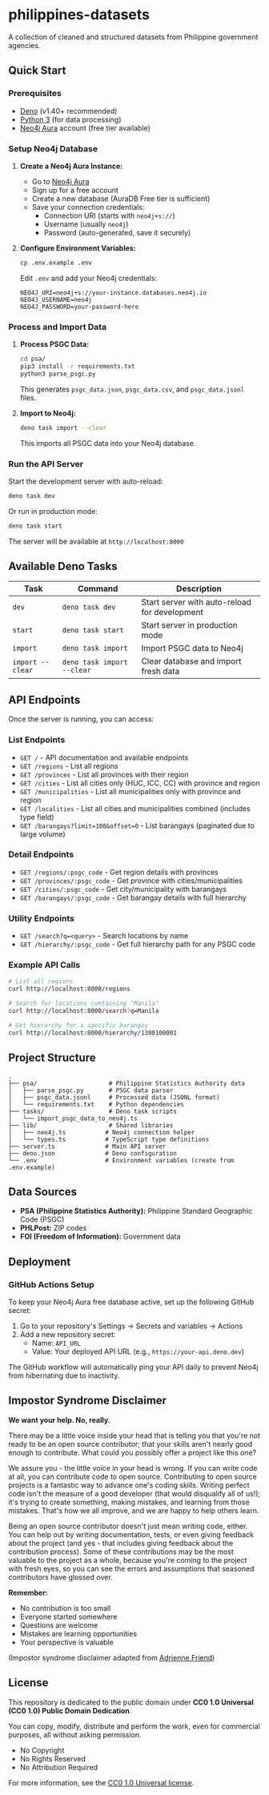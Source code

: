 # philippines-datasets

A collection of cleaned and structured datasets from Philippine government
agencies.

## Quick Start

### Prerequisites

- [Deno](https://deno.land/) (v1.40+ recommended)
- [Python 3](https://www.python.org/) (for data processing)
- [Neo4j Aura](https://neo4j.com/cloud/aura/) account (free tier available)

### Setup Neo4j Database

1. **Create a Neo4j Aura Instance:**

   - Go to [Neo4j Aura](https://neo4j.com/cloud/aura/)
   - Sign up for a free account
   - Create a new database (AuraDB Free tier is sufficient)
   - Save your connection credentials:
     - Connection URI (starts with `neo4j+s://`)
     - Username (usually `neo4j`)
     - Password (auto-generated, save it securely)

2. **Configure Environment Variables:**
   ```bash
   cp .env.example .env
   ```
   Edit `.env` and add your Neo4j credentials:
   ```
   NEO4J_URI=neo4j+s://your-instance.databases.neo4j.io
   NEO4J_USERNAME=neo4j
   NEO4J_PASSWORD=your-password-here
   ```

### Process and Import Data

1. **Process PSGC Data:**

   ```bash
   cd psa/
   pip3 install -r requirements.txt
   python3 parse_psgc.py
   ```

   This generates `psgc_data.json`, `psgc_data.csv`, and `psgc_data.jsonl` files.

2. **Import to Neo4j:**
   ```bash
   deno task import --clear
   ```
   This imports all PSGC data into your Neo4j database.

### Run the API Server

Start the development server with auto-reload:

```bash
deno task dev
```

Or run in production mode:

```bash
deno task start
```

The server will be available at `http://localhost:8000`

## Available Deno Tasks

| Task             | Command                    | Description                                   |
| ---------------- | -------------------------- | --------------------------------------------- |
| `dev`            | `deno task dev`            | Start server with auto-reload for development |
| `start`          | `deno task start`          | Start server in production mode               |
| `import`         | `deno task import`         | Import PSGC data to Neo4j                     |
| `import --clear` | `deno task import --clear` | Clear database and import fresh data          |

## API Endpoints

Once the server is running, you can access:

### List Endpoints
- `GET /` - API documentation and available endpoints
- `GET /regions` - List all regions
- `GET /provinces` - List all provinces with their region
- `GET /cities` - List all cities only (HUC, ICC, CC) with province and region
- `GET /municipalities` - List all municipalities only with province and region
- `GET /localities` - List all cities and municipalities combined (includes type field)
- `GET /barangays?limit=100&offset=0` - List barangays (paginated due to large volume)

### Detail Endpoints
- `GET /regions/:psgc_code` - Get region details with provinces
- `GET /provinces/:psgc_code` - Get province with cities/municipalities
- `GET /cities/:psgc_code` - Get city/municipality with barangays
- `GET /barangays/:psgc_code` - Get barangay details with full hierarchy

### Utility Endpoints
- `GET /search?q=<query>` - Search locations by name
- `GET /hierarchy/:psgc_code` - Get full hierarchy path for any PSGC code

### Example API Calls

```bash
# List all regions
curl http://localhost:8000/regions

# Search for locations containing "Manila"
curl http://localhost:8000/search?q=Manila

# Get hierarchy for a specific barangay
curl http://localhost:8000/hierarchy/1380100001
```

## Project Structure

```
.
├── psa/                    # Philippine Statistics Authority data
│   ├── parse_psgc.py       # PSGC data parser
│   ├── psgc_data.jsonl     # Processed data (JSONL format)
│   └── requirements.txt    # Python dependencies
├── tasks/                  # Deno task scripts
│   └── import_psgc_data_to_neo4j.ts
├── lib/                    # Shared libraries
│   ├── neo4j.ts           # Neo4j connection helper
│   └── types.ts           # TypeScript type definitions
├── server.ts              # Main API server
├── deno.json              # Deno configuration
└── .env                   # Environment variables (create from .env.example)
```

## Data Sources

- **PSA (Philippine Statistics Authority):** Philippine Standard Geographic Code (PSGC)
- **PHLPost:** ZIP codes
- **FOI (Freedom of Information):** Government data

## Deployment

### GitHub Actions Setup

To keep your Neo4j Aura free database active, set up the following GitHub secret:

1. Go to your repository's Settings → Secrets and variables → Actions
2. Add a new repository secret:
   - Name: `API_URL`
   - Value: Your deployed API URL (e.g., `https://your-api.deno.dev`)

The GitHub workflow will automatically ping your API daily to prevent Neo4j from hibernating due to inactivity.

## Impostor Syndrome Disclaimer

**We want your help. No, really.**

There may be a little voice inside your head that is telling you that you're not
ready to be an open source contributor; that your skills aren't nearly good
enough to contribute. What could you possibly offer a project like this one?

We assure you - the little voice in your head is wrong. If you can write code at
all, you can contribute code to open source. Contributing to open source
projects is a fantastic way to advance one's coding skills. Writing perfect code
isn't the measure of a good developer (that would disqualify all of us!); it's
trying to create something, making mistakes, and learning from those mistakes.
That's how we all improve, and we are happy to help others learn.

Being an open source contributor doesn't just mean writing code, either. You can
help out by writing documentation, tests, or even giving feedback about the
project (and yes - that includes giving feedback about the contribution
process). Some of these contributions may be the most valuable to the project as
a whole, because you're coming to the project with fresh eyes, so you can see
the errors and assumptions that seasoned contributors have glossed over.

**Remember:**

- No contribution is too small
- Everyone started somewhere
- Questions are welcome
- Mistakes are learning opportunities
- Your perspective is valuable

(Impostor syndrome disclaimer adapted from
[Adrienne Friend](https://github.com/adriennefriend/imposter-syndrome-disclaimer))

## License

This repository is dedicated to the public domain under **CC0 1.0 Universal (CC0
1.0) Public Domain Dedication**.

You can copy, modify, distribute and perform the work, even for commercial
purposes, all without asking permission.

- No Copyright
- No Rights Reserved
- No Attribution Required

For more information, see the
[CC0 1.0 Universal license](https://creativecommons.org/publicdomain/zero/1.0/).
